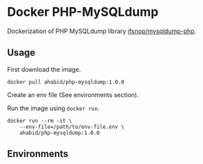 # Docker PHP-MySQLdump

Dockerization of PHP MySQLdump library [ifsnop/mysqldump-php](https://github.com/ifsnop/mysqldump-php).

## Usage

First download the image.

```
docker pull ahabid/php-mysqldump:1.0.0
```

Create an env file (See environments section).

Run the image using `docker run`.

```
docker run --rm -it \
    --env-file=/path/to/env-file.env \
    ahabid/php-mysqldump:1.0.0
```


## Environments

